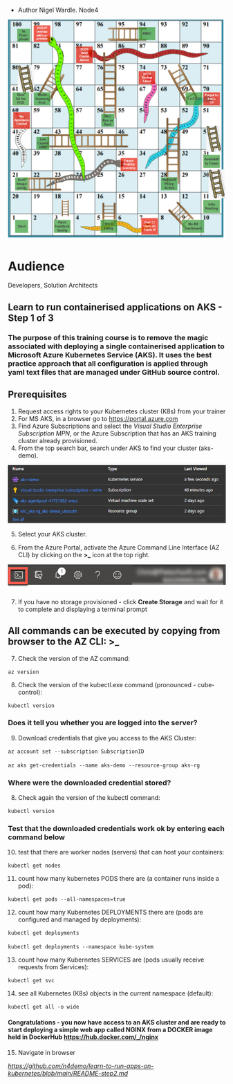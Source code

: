 - Author Nigel Wardle. Node4

 ![Docker.](media/snakes.png "Docker") 

# Audience
Developers, Solution Architects  

## Learn to run containerised applications on AKS - Step 1 of 3

### The purpose of this training course is to remove the magic associated with deploying a single containerised application to Microsoft Azure Kubernetes Service (AKS). It uses the best practice approach that all configuration is applied through yaml text files that are managed under GitHub source control.

## Prerequisites

1. Request access rights to your Kubernetes cluster (K8s) from your trainer
2. For MS AKS, in a browser go to https://portal.azure.com
3. Find Azure Subscriptions and select the *Visual Studio Enterprise Subscription MPN*, or the Azure Subscription that has an AKS training cluster already provisioned.  
4. From the top search bar, search under AKS to find your cluster (aks-demo).

 ![AKS highlighted on the menu bar.](media/sub.png "AKS")

5. Select your AKS cluster.

6. From the Azure Portal, activate the Azure Command Line Interface (AZ CLI) by clicking on the  **>_** icon at the top right.

 ![The cloud shell icon is highlighted on the menu bar.](media/b4-image35.png "Cloud Shell")

7. If you have no storage provisioned - click **Create Storage** and wait for it to complete and displaying a terminal prompt

## All commands can be executed by copying from browser to the AZ CLI: >_

7. Check the version of the AZ command:

```
az version
```

8. Check the version of the kubectl.exe command (pronounced - cube-control):

```
kubectl version
```

### Does it tell you whether you are logged into the server?

9. Download credentials that give you access to the AKS Cluster:

```
az account set --subscription SubscriptionID

az aks get-credentials --name aks-demo --resource-group aks-rg
```

### Where were the downloaded credential stored?

8. Check again the version of the kubectl command:

```
kubectl version
```

### Test that the downloaded credentials work ok by entering each command below

10. test that there are worker nodes (servers) that can host your containers:

```
kubectl get nodes
```

11. count how many  kubernetes PODS there are (a container runs inside a pod):

```
kubectl get pods --all-namespaces=true
```

12. count how many Kubernetes DEPLOYMENTS there are (pods are configured and managed by deployments):

```
kubectl get deployments

kubectl get deployments --namespace kube-system
```

13. count how many Kubernetes SERVICES are (pods usually receive requests from Services):

```
kubectl get svc
```

14. see all Kubernetes (K8s) objects in the current namespace (default):

```
kubectl get all -o wide
```

#### Congratulations - you now have access to an AKS cluster and are ready to start deploying a simple web app called NGINX from a DOCKER image held in DockerHub https://hub.docker.com/_/nginx

15. Navigate in browser

*https://github.com/n4demo/learn-to-run-apps-on-kubernetes/blob/main/README-step2.md*







